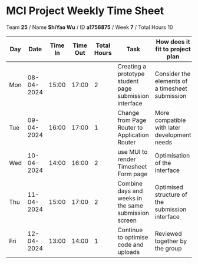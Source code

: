 # MCI Project Weekly Time Sheet

Team **25** / Name **ShiYao Wu** / ID **a1756875** / Week **7** / Total Hours 10

| Day | Date       | Time In | Time Out | Total Hours | Task | How does it fit to project plan | Outcome/Next action |
| --- | ---------- | ------- | -------- | ----------- | ---- | ------------------------------- | ------------------- |
| Mon | 08-04-2024 | 15:00   | 17:00    | 2           | Creating a prototype student page submission interface| Consider the elements of a timesheet submission  | Continue to improve the interface|
| Tue | 09-04-2024 | 16:00   | 17:00    |    1        |Change from Page Router to Application Router |More compatible with later development needs| Continue to improve the interface|
| Wed | 10-04-2024 | 14:00   | 16:00    | 2          | use MUI to render Timesheet Form page | Optimisation of the interface| Continue to improve the interface|
| Thu | 11-04-2024 | 15:00   | 17:00    | 2           | Combine days and weeks in the same submission screen| Optimised structure of the submission interface| Preparing to upload to the branch|
| Fri | 12-04-2024 | 13:00   | 14:00    | 1           | Continue to optimise code and uploads | Reviewed together by the group | Proceed to the next module design|

